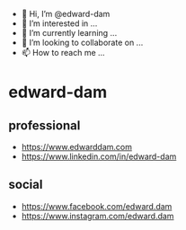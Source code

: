 - 👋 Hi, I’m @edward-dam
- 👀 I’m interested in ...
- 🌱 I’m currently learning ...
- 💞️ I’m looking to collaborate on ...
- 📫 How to reach me ...

# edward-dam

## professional

- https://www.edwarddam.com
- https://www.linkedin.com/in/edward-dam

## social

- https://www.facebook.com/edward.dam
- https://www.instagram.com/edward.dam

<!---
edward-dam/edward-dam is a ✨ special ✨ repository because its `README.md` (this file) appears on your GitHub profile.
You can click the Preview link to take a look at your changes.
--->
